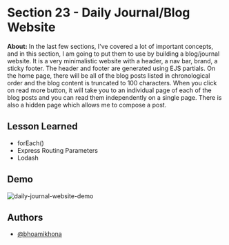 
# Section 23 - Daily Journal/Blog Website

**About:** In the last few sections, I've covered a lot of important concepts, and in this section, I am going to put them to use by building a blog/journal website. It is a very minimalistic website with a header, a nav bar, brand, a sticky footer. The header and footer are generated using EJS partials. On the home page, there will be all of the blog posts listed in chronological order and the blog content is truncated to 100 characters. When you click on read more button, it will take you to an individual page of each of the blog posts and you can read them independently on a single page. There is also a hidden page which allows me to compose a post.


## Lesson Learned
- forEach()
- Express Routing Parameters
- Lodash

## Demo
![daily-journal-website-demo](https://user-images.githubusercontent.com/50435319/208234952-1815dac2-de7e-475a-8691-76dcc26de5f4.gif)

## Authors

- [@bhoamikhona](https://github.com/bhoamikhona)

